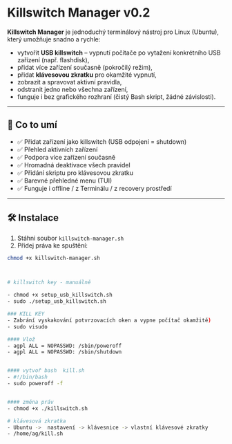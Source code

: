# Killswitch Manager v0.2

**Killswitch Manager** je jednoduchý terminálový nástroj pro Linux (Ubuntu), který umožňuje snadno a rychle:

- vytvořit **USB killswitch** – vypnutí počítače po vytažení konkrétního USB zařízení (např. flashdisk),
- přidat více zařízení současně (pokročilý režim),
- přidat **klávesovou zkratku** pro okamžité vypnutí,
- zobrazit a spravovat aktivní pravidla,
- odstranit jedno nebo všechna zařízení,
- funguje i bez grafického rozhraní (čistý Bash skript, žádné závislosti).

---

## 🧩 Co to umí

- ✅ Přidat zařízení jako killswitch (USB odpojení = shutdown)
- ✅ Přehled aktivních zařízení
- ✅ Podpora více zařízení současně
- ✅ Hromadná deaktivace všech pravidel
- ✅ Přidání skriptu pro klávesovou zkratku
- ✅ Barevné přehledné menu (TUI)
- ✅ Funguje i offline / z Terminálu / z recovery prostředí

---

## 🛠️ Instalace

1. Stáhni soubor `killswitch-manager.sh`
2. Přidej práva ke spuštění:

```bash
chmod +x killswitch-manager.sh



# killswitch key - manuálně

- chmod +x setup_usb_killswitch.sh
- sudo ./setup_usb_killswitch.sh

### KILL KEY
- Zabrání vyskakování potvrzovacích oken a vypne počítač okamžitě) 
- sudo visudo

#### Vlož
- agpl ALL = NOPASSWD: /sbin/poweroff
- agpl ALL = NOPASSWD: /sbin/shutdown


#### vytvoř bash  kill.sh
- #!/bin/bash
- sudo poweroff -f


#### změna práv
- chmod +x ./killswitch.sh

# klávesová zkratka
- Ubuntu ->  nastavení -> klávesnice -> vlastní klávesové zkratky 
- /home/ag/kill.sh
